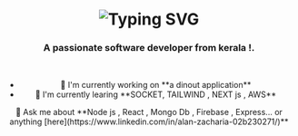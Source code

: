   <h1 align="center">
  <img src="https://readme-typing-svg.herokuapp.com/?font=Righteous&size=35&center=true&vCenter=true&width=500&height=70&duration=4000&lines=Hi+There!+👋;+I'm+Alan+Zacharia!;" alt="Typing SVG"  />
  </h1>
  <h3 align="center">A passionate software developer from kerala !.</h3>
  <br/>
  <div align="center">
    <ul align="flex flex-start">
      <li>🔭 I'm currently working on **a dinout application**</li>
      <li>🌱 I'm currently learing **SOCKET, TAILWIND , NEXT js , AWS**</li>
    </ul>
   💬 Ask me about **Node js , React , Mongo Db , Firebase , Express... or anything [here](https://www.linkedin.com/in/alan-zacharia-02b230271/)**
  </div>




